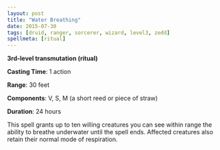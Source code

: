 ```yaml
---
layout: post
title: "Water Breathing"
date: 2015-07-30
tags: [druid, ranger, sorcerer, wizard, level3, zedd]
spellmeta: [ritual]
---
```


**3rd-level transmutation (ritual)**

**Casting Time**: 1 action

**Range**: 30 feet

**Components**: V, S, M (a short reed or piece of straw)

**Duration**: 24 hours

This spell grants up to ten willing creatures you can see within range the ability to breathe underwater until the spell ends. Affected creatures also retain their normal mode of respiration.

